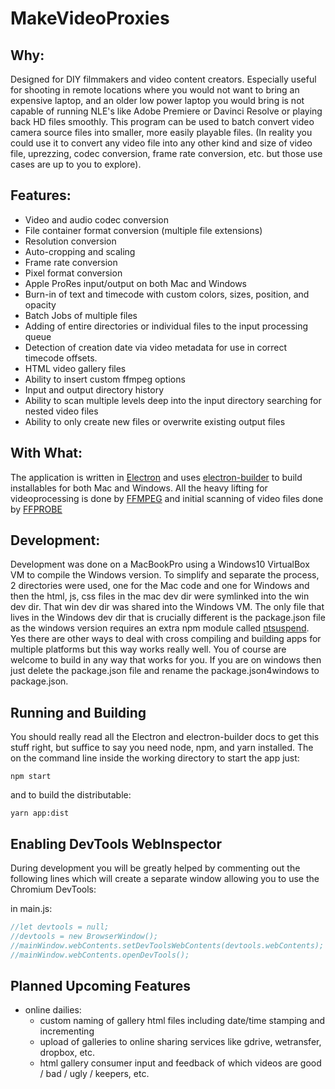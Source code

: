 # MakeVideoProxies

## Why:
Designed for DIY filmmakers and video content creators. Especially useful for shooting in remote locations where you would not want to bring an expensive laptop, and an older low power laptop you would bring is not capable of running NLE's like Adobe Premiere or Davinci Resolve or playing back HD files smoothly. This program can be used to batch convert video camera source files into smaller, more easily playable files. (In reality you could use it to convert any video file into any other kind and size of video file, uprezzing, codec conversion, frame rate conversion, etc. but those use cases are up to you to explore).

## Features:
- Video and audio codec conversion
- File container format conversion (multiple file extensions)
- Resolution conversion
- Auto-cropping and scaling
- Frame rate conversion
- Pixel format conversion
- Apple ProRes input/output on both Mac and Windows
- Burn-in of text and timecode with custom colors, sizes, position, and opacity
- Batch Jobs of multiple files
- Adding of entire directories or individual files to the input processing queue
- Detection of creation date via video metadata for use in correct timecode offsets.
- HTML video gallery files
- Ability to insert custom ffmpeg options
- Input and output directory history
- Ability to scan multiple levels deep into the input directory searching for nested video files
- Ability to only create new files or overwrite existing output files

## With What:
The application is written in [Electron](https://www.electronjs.org/) and uses [electron-builder](https://github.com/electron-userland/electron-builder) to build installables for both Mac and Windows. All the heavy lifting for videoprocessing is done by [FFMPEG](https://ffmpeg.org/) and initial scanning of video files done by [FFPROBE](https://ffmpeg.org/ffprobe.html)

## Development:
Development was done on a MacBookPro using a Windows10 VirtualBox VM to compile the Windows version. To simplify and separate the process, 2 directories were used, one for the Mac code and one for Windows and then the html, js, css files in the mac dev dir were symlinked into the win dev dir. That win dev dir was shared into the Windows VM. The only file that lives in the Windows dev dir that is crucially different is the package.json file as the windows version requires an extra npm module called [ntsuspend](https://www.npmjs.com/package/ntsuspend). Yes there are other ways to deal with cross compiling and building apps for multiple platforms but this way works really well. You of course are welcome to build in any way that works for you. If you are on windows then just delete the package.json file and rename the package.json4windows to package.json.

## Running and Building
You should really read all the Electron and electron-builder docs to get this stuff right, but suffice to say you need node, npm, and yarn installed. The on the command line inside the working directory to start the app just:

```npm start```

and to build the distributable:

```yarn app:dist```

## Enabling DevTools WebInspector
During development you will be greatly helped by commenting out the following lines which will create a separate window allowing you to use the Chromium DevTools:

in main.js:
```javascript
//let devtools = null;
//devtools = new BrowserWindow();
//mainWindow.webContents.setDevToolsWebContents(devtools.webContents);
//mainWindow.webContents.openDevTools();
```

## Planned Upcoming Features
- online dailies:
  - custom naming of gallery html files including date/time stamping and incrementing
  - upload of galleries to online sharing services like gdrive, wetransfer, dropbox, etc.
  - html gallery consumer input and feedback of which videos are good / bad / ugly / keepers, etc.

